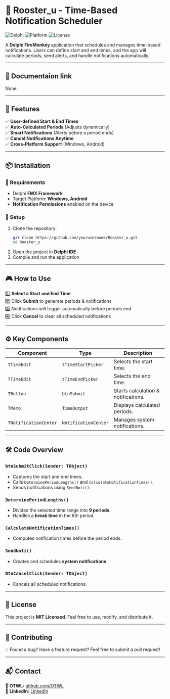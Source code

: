 # 🐓 Rooster_u - Time-Based Notification Scheduler

![Delphi](https://img.shields.io/badge/Delphi-FMX-blue.svg)
![Platform](https://img.shields.io/badge/Platform-Windows%20%7C%20Android-green)
![License](https://img.shields.io/badge/License-MIT-lightgrey.svg)

A **Delphi FireMonkey** application that schedules and manages time-based notifications. Users can define start and end times, and the app will calculate periods, send alerts, and handle notifications automatically.

---
## 📜 Documentaion link
None
 
---

## 🚀 Features
✅ **User-defined Start & End Times**  
✅ **Auto-Calculated Periods** (Adjusts dynamically)  
✅ **Smart Notifications** (Alerts before a period ends)  
✅ **Cancel Notifications Anytime**  
✅ **Cross-Platform Support** (Windows, Android)

---
## 📦 Installation  

### 🔹 Requirements  
- Delphi **FMX Framework**  
- Target Platform: **Windows, Android**  
- **Notification Permissions** enabled on the device  

### 🔹 Setup  
1. Clone the repository:  
   ```sh
   git clone https://github.com/yourusername/Rooster_u.git
   cd Rooster_u
   ```
2. Open the project in **Delphi IDE**  
3. Compile and run the application  

---

## 🎮 How to Use  

1️⃣ **Select a Start and End Time**  
2️⃣ Click **Submit** to generate periods & notifications  
3️⃣ Notifications will trigger automatically before periods end  
4️⃣ Click **Cancel** to clear all scheduled notifications  

---

## ⚙️ Key Components  

| Component | Type | Description |
|-----------|------|-------------|
| `TTimeEdit` | `tTimeStartPicker` | Selects the start time. |
| `TTimeEdit` | `tTimeEndPicker` | Selects the end time. |
| `TButton` | `btnSubmit` | Starts calculation & notifications. |
| `TMemo` | `TimeOutput` | Displays calculated periods. |
| `TNotificationCenter` | `NotificationCenter` | Manages system notifications. |

---

## 🛠️ Code Overview  

### `btnSubmitClick(Sender: TObject)`
- Captures the start and end times.
- Calls `DeterminePeriodLengths()` and `CalculateNotificationTimes()`.
- Sends notifications using `SendNoti()`.

### `DeterminePeriodLengths()`
- Divides the selected time range into **9 periods**.
- Handles a **break time** in the 6th period.

### `CalculateNotificationTimes()`
- Computes notification times before the period ends.

### `SendNoti()`
- Creates and schedules **system notifications**.

### `BtnCancelClick(Sender: TObject)`
- Cancels all scheduled notifications.

---

## 📜 License  
This project is **MIT Licensed**. Feel free to use, modify, and distribute it.

---

## 🤝 Contributing  
💡 Found a bug? Have a feature request? Feel free to submit a pull request!  

---

## 📬 Contact  
🔗 **OTWL:** [github.com/OTWL](https://github.com/OTWL) <br />
🔗 **LinkedIn:** [LinkedIn](https://www.linkedin.com/in/christian-h-23869b28b/)

